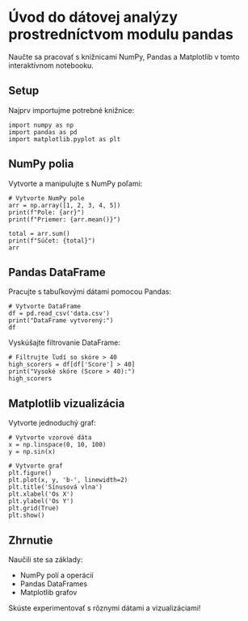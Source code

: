 # Úvod do dátovej analýzy prostredníctvom modulu pandas

Naučte sa pracovať s knižnicami NumPy, Pandas a Matplotlib v tomto interaktívnom notebooku.

## Setup

Najprv importujme potrebné knižnice:

```[readonly,mustExecute]
import numpy as np
import pandas as pd
import matplotlib.pyplot as plt
```

## NumPy polia

Vytvorte a manipulujte s NumPy poľami:

```
# Vytvorte NumPy pole
arr = np.array([1, 2, 3, 4, 5])
print(f"Pole: {arr}")
print(f"Priemer: {arr.mean()}")

total = arr.sum()
print(f"Súčet: {total}")
arr
```

## Pandas DataFrame

Pracujte s tabuľkovými dátami pomocou Pandas:

```
# Vytvorte DataFrame
df = pd.read_csv('data.csv')
print("DataFrame vytvorený:")
df
```

Vyskúšajte filtrovanie DataFrame:

```
# Filtrujte ľudí so skóre > 40
high_scorers = df[df['Score'] > 40]
print("Vysoké skóre (Score > 40):")
high_scorers
```

## Matplotlib vizualizácia

Vytvorte jednoduchý graf:

```
# Vytvorte vzorové dáta
x = np.linspace(0, 10, 100)
y = np.sin(x)

# Vytvorte graf
plt.figure()
plt.plot(x, y, 'b-', linewidth=2)
plt.title('Sínusová vlna')
plt.xlabel('Os X')
plt.ylabel('Os Y')
plt.grid(True)
plt.show()
```

## Zhrnutie

Naučili ste sa základy:

- NumPy polí a operácií
- Pandas DataFrames
- Matplotlib grafov

Skúste experimentovať s rôznymi dátami a vizualizáciami!
